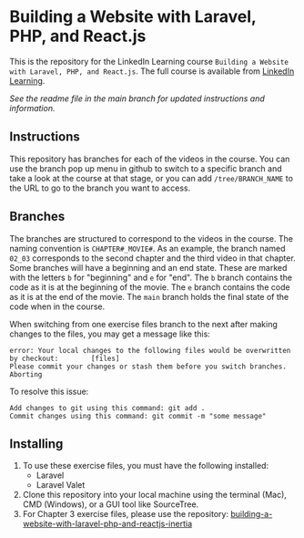 # Building a Website with Laravel, PHP, and React.js
This is the repository for the LinkedIn Learning course `Building a Website with Laravel, PHP, and React.js`. The full course is available from [LinkedIn Learning][lil-course-url].

_See the readme file in the main branch for updated instructions and information._
## Instructions
This repository has branches for each of the videos in the course. You can use the branch pop up menu in github to switch to a specific branch and take a look at the course at that stage, or you can add `/tree/BRANCH_NAME` to the URL to go to the branch you want to access.

## Branches
The branches are structured to correspond to the videos in the course. The naming convention is `CHAPTER#_MOVIE#`. As an example, the branch named `02_03` corresponds to the second chapter and the third video in that chapter. 
Some branches will have a beginning and an end state. These are marked with the letters `b` for "beginning" and `e` for "end". The `b` branch contains the code as it is at the beginning of the movie. The `e` branch contains the code as it is at the end of the movie. The `main` branch holds the final state of the code when in the course.

When switching from one exercise files branch to the next after making changes to the files, you may get a message like this:

    error: Your local changes to the following files would be overwritten by checkout:        [files]
    Please commit your changes or stash them before you switch branches.
    Aborting

To resolve this issue:
	
    Add changes to git using this command: git add .
	Commit changes using this command: git commit -m "some message"

## Installing
1. To use these exercise files, you must have the following installed:
	- Laravel
	- Laravel Valet
2. Clone this repository into your local machine using the terminal (Mac), CMD (Windows), or a GUI tool like SourceTree.
3. For Chapter 3 exercise files, please use the repository: [building-a-website-with-laravel-php-and-reactjs-inertia][second-repo-url]


[0]: # (Replace these placeholder URLs with actual course URLs)
[second-repo-url]: https://github.com/LinkedInLearning/building-a-website-with-laravel-php-and-reactjs-inertia-3811028
[lil-course-url]: https://www.linkedin.com/learning/
[lil-thumbnail-url]: http://

